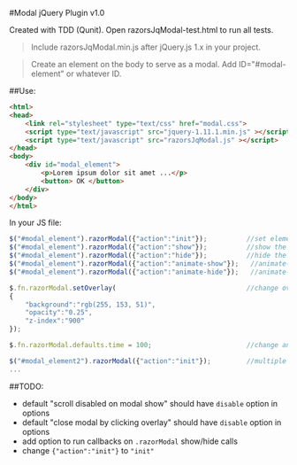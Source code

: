 #Modal jQuery Plugin  v1.0

Created with TDD (Qunit). Open razorsJqModal-test.html to run all tests.

>Include razorsJqModal.min.js after jQuery.js 1.x in your project.

>Create an element on the body to serve as a modal. Add ID="#modal-element" or whatever ID.

##Use:
```html
<html>
<head>
	<link rel="stylesheet" type="text/css" href="modal.css">
	<script type="text/javascript" src="jquery-1.11.1.min.js" ></script>
	<script type="text/javascript" src="razorsJqModal.js" ></script>
</head>
<body>
	<div id="modal_element">
		<p>Lorem ipsum dolor sit amet ...</p>
		<button> OK </button>
	</div>
</body>
</html>
```

In your JS file:
``` javascript
$("#modal_element").razorModal({"action":"init"});    		//set element as a modal;
$("#modal_element").razorModal({"action":"show"});  		//show the modal element when you need it
$("#modal_element").razorModal({"action":"hide"});  		//hide the modal element when you need to
$("#modal_element").razorModal({"action":"animate-show"});   //animate-show the modal element when you need it
$("#modal_element").razorModal({"action":"animate-hide"});   //animate-hide the modal element when you need to

$.fn.razorModal.setOverlay(									//change overlay CSS settings
{
	"background":"rgb(255, 153, 51)",
	"opacity":"0.25",
	"z-index":"900"
});

$.fn.razorModal.defaults.time = 100;						//change animation-show/hide time

$("#modal_element2").razorModal({"action":"init"});    		//multiple modals can be added
...
```

##TODO: 
- default "scroll disabled on modal show" should have `disable` option in options
- default "close modal by clicking overlay" should have `disable` option in options
- add option to run callbacks on `.razorModal` show/hide calls
- change `{"action":"init"}` to `"init"`


